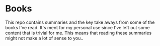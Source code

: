 # Books
This repo contains summaries and the key take aways from some of the books I've read. It's ment for my personal use since I've left out some content that is trivial for me. This means that reading these summaries might not make a lot of sense to you..